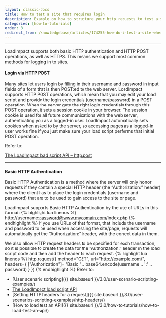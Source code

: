 ```yaml
---
layout: classic-docs
title: How to test a site that requires login
description: Example on how to structure your http requests to test a site that requires login
categories: [how-to-tutorials]
order: 3
redirect_from: /knowledgebase/articles/174255-how-do-i-test-a-site-where-you-need-to-login
---
```


***

LoadImpact supports both basic HTTP authentication and HTTP POST operations, as well as HTTPS. This means we support most common methods for logging in to sites.

#### Login via HTTP POST

Many sites let users login by filling in their username and password in input fields of a form that is then POST:ed to the web server. LoadImpact supports HTTP POST operations, which mean that you may edit your load script and provide the login credentials (username/password) in a POST operation. When the server gets the right login credentials through this POST operation, it sets a session cookie in your browser. The session cookie is used for all future communications with the web server, authenticating you as a logged-in user. LoadImpact automatically sets cookies when asked to by the server, so accessing pages as a logged-in user works fine if you just make sure your load script performs that initial POST operation.

Refer to:

[The LoadImpact load script API – http.post](https://loadimpact.com/load-script-api#http-post)

***

#### Basic HTTP Authentication

Basic HTTP Authentication is a method where the server will only honor requests if they contain a special HTTP header (the “Authorization:” header) where the client has to place the login credentials (username and password) that are to be used to gain access to the site or page.

LoadImpact supports Basic HTTP Authentication by the use of URLs in this format:
{% highlight lua linenos %}
http://username:password@www.mydomain.com/index.php
{% endhighlight %}
If you use URLs of that format, that include the username and password to be used when accessing the site/page, requests will automatically get the “Authorization:” header, with the correct data in them.

We also allow HTTP request headers to be specified for each transaction, so it is possible to create the data for the “Authorization:” header in the load script code and then add the header to each request.
{% highlight lua linenos %}
http.request({
  method="GET",
  url="http://example.com/",
  headers={ ["Authorization"]= 'Basic ' .. base64.encode(username .. ':' .. password) }
})
{% endhighlight %}
Refer to:
- [User scenario scripting]({{ site.baseurl }}/3.0/user-scenario-scripting-examples/)
- [The LoadImpact load script API](https://loadimpact.com/load-script-api)
- [Setting HTTP headers for a request]({{ site.baseurl }}/3.0/user-scenarios-scripting-examples/http-headers/)
- [How to load test an API]({{ site.baseurl }}/3.0/how-to-tutorials/how-to-load-test-an-api/)
